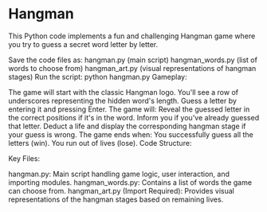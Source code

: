 # Hangman

This Python code implements a fun and challenging Hangman game where you try to guess a secret word letter by letter.

Save the code files as:
hangman.py (main script)
hangman_words.py (list of words to choose from)
hangman_art.py (visual representations of hangman stages)
Run the script: python hangman.py
Gameplay:

The game will start with the classic Hangman logo.
You'll see a row of underscores representing the hidden word's length.
Guess a letter by entering it and pressing Enter.
The game will:
Reveal the guessed letter in the correct positions if it's in the word.
Inform you if you've already guessed that letter.
Deduct a life and display the corresponding hangman stage if your guess is wrong.
The game ends when:
You successfully guess all the letters (win).
You run out of lives (lose).
Code Structure:

Key Files:

hangman.py: Main script handling game logic, user interaction, and importing modules.
hangman_words.py: Contains a list of words the game can choose from.
hangman_art.py (Import Required): Provides visual representations of the hangman stages based on remaining lives.
